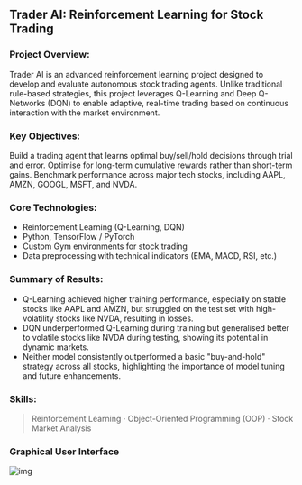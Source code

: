 ## Trader AI: Reinforcement Learning for Stock Trading

### Project Overview:
Trader AI is an advanced reinforcement learning project designed to develop and evaluate autonomous stock trading agents. Unlike traditional rule-based strategies, this project leverages Q-Learning and Deep Q-Networks (DQN) to enable adaptive, real-time trading based on continuous interaction with the market environment.

### Key Objectives:
Build a trading agent that learns optimal buy/sell/hold decisions through trial and error.
Optimise for long-term cumulative rewards rather than short-term gains.
Benchmark performance across major tech stocks, including AAPL, AMZN, GOOGL, MSFT, and NVDA.

### Core Technologies:
- Reinforcement Learning (Q-Learning, DQN)
- Python, TensorFlow / PyTorch
- Custom Gym environments for stock trading
- Data preprocessing with technical indicators (EMA, MACD, RSI, etc.)

### Summary of Results:
- Q-Learning achieved higher training performance, especially on stable stocks like AAPL and AMZN, but struggled on the test set with high-volatility stocks like NVDA, resulting in losses.
- DQN underperformed Q-Learning during training but generalised better to volatile stocks like NVDA during testing, showing its potential in dynamic markets.
- Neither model consistently outperformed a basic "buy-and-hold" strategy across all stocks, highlighting the importance of model tuning and future enhancements.


### Skills: 
> Reinforcement Learning · Object-Oriented Programming (OOP) · Stock Market Analysis

### Graphical User Interface
![img](https://i.imgur.com/nw2ulyS.jpeg)